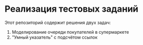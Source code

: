 # Реализация тестовых заданий

Этот репозиторий содержит решения двух задач:
1. Моделирование очереди покупателей в супермаркете
2. "Умный указатель" с подсчётом ссылок
